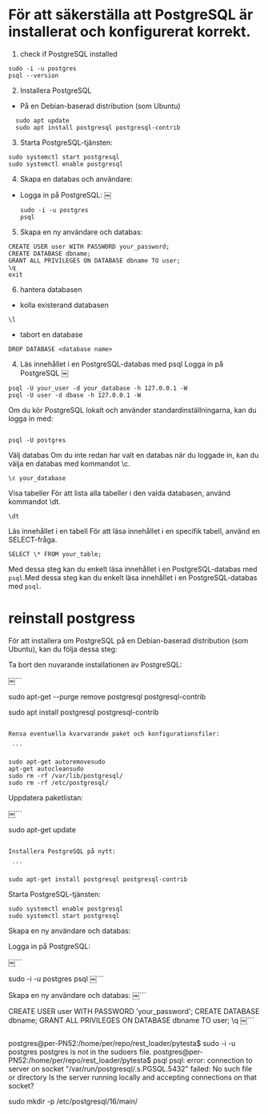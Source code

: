 # För att säkerställa att PostgreSQL är installerat och konfigurerat korrekt.

1. check if PostgreSQL installed

```
sudo -i -u postgres
psql --version
```

2. Installera PostgreSQL

- På en Debian-baserad distribution (som Ubuntu)

```￼
  sudo apt update
  sudo apt install postgresql postgresql-contrib

```

3. Starta PostgreSQL-tjänsten:

```
sudo systemctl start postgresql
sudo systemctl enable postgresql

```

4. Skapa en databas och användare:

- Logga in på PostgreSQL:
  ￼
  ```
  sudo -i -u postgres
  psql
  ```

5. Skapa en ny användare och databas:

```
CREATE USER user WITH PASSWORD your_password;
CREATE DATABASE dbname;
GRANT ALL PRIVILEGES ON DATABASE dbname TO user;
\q
exit
```

6. hantera databasen

- kolla existerand databasen

```
\l
```

- tabort en database

```
DROP DATABASE <database name>
```

4. Läs innehållet i en PostgreSQL-databas med psql
   Logga in på PostgreSQL
   ￼

```
psql -U your_user -d your_database -h 127.0.0.1 -W
psql -U user -d dbase -h 127.0.0.1 -W

```

Om du kör PostgreSQL lokalt och använder standardinställningarna, kan du logga in med:

```
￼
psql -U postgres
```

Välj databas
Om du inte redan har valt en databas när du loggade in, kan du välja en databas med kommandot \c.

```
\c your_database

```

Visa tabeller
För att lista alla tabeller i den valda databasen, använd kommandot \dt.

```
\dt
```

Läs innehållet i en tabell
För att läsa innehållet i en specifik tabell, använd en SELECT-fråga.

```
SELECT \* FROM your_table;
```

Med dessa steg kan du enkelt läsa innehållet i en PostgreSQL-databas med `psql`.Med dessa steg kan du enkelt läsa innehållet i en PostgreSQL-databas med `psql`.

# reinstall postgress

För att installera om PostgreSQL på en Debian-baserad distribution (som Ubuntu), kan du följa dessa steg:

Ta bort den nuvarande installationen av PostgreSQL:

￼```

sudo apt-get --purge remove postgresql postgresql-contrib

sudo apt install postgresql postgresql-contrib

````

Rensa eventuella kvarvarande paket och konfigurationsfiler:

￼```

sudo apt-get autoremovesudo
apt-get autocleansudo
sudo rm -rf /var/lib/postgresql/
sudo rm -rf /etc/postgresql/

````

Uppdatera paketlistan:

￼```

sudo apt-get update

````

Installera PostgreSQL på nytt:

￼```

sudo apt-get install postgresql postgresql-contrib
````

Starta PostgreSQL-tjänsten:

```
sudo systemctl enable postgresql
sudo systemctl start postgresql
```

Skapa en ny användare och databas:

Logga in på PostgreSQL:

￼```

sudo -i -u postgres
psql
￼```

Skapa en ny användare och databas:
￼```

CREATE USER user WITH PASSWORD 'your_password';
CREATE DATABASE dbname;
GRANT ALL PRIVILEGES ON DATABASE dbname TO user;
\q
￼```

```

```

postgres@per-PN52:/home/per/repo/rest_loader/pytesta$ sudo -i -u postgres
postgres is not in the sudoers file.
postgres@per-PN52:/home/per/repo/rest_loader/pytesta$ psql
psql: error: connection to server on socket "/var/run/postgresql/.s.PGSQL.5432" failed: No such file or directory
Is the server running locally and accepting connections on that socket?

sudo mkdir -p /etc/postgresql/16/main/
